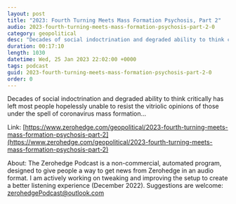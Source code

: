 ```yaml
---
layout: post
title: "2023: Fourth Turning Meets Mass Formation Psychosis, Part 2"
audio: 2023-fourth-turning-meets-mass-formation-psychosis-part-2-0
category: geopolitical
desc: "Decades of social indoctrination and degraded ability to think critically has left most people hopelessly unable to resist the vitriolic opinions of those under the spell of coronavirus mass formation..."
duration: 00:17:10
length: 1030
datetime: Wed, 25 Jan 2023 22:02:00 +0000
tags: podcast
guid: 2023-fourth-turning-meets-mass-formation-psychosis-part-2-0
order: 0
---
```

Decades of social indoctrination and degraded ability to think critically has left most people hopelessly unable to resist the vitriolic opinions of those under the spell of coronavirus mass formation...

Link: [https://www.zerohedge.com/geopolitical/2023-fourth-turning-meets-mass-formation-psychosis-part-2](https://www.zerohedge.com/geopolitical/2023-fourth-turning-meets-mass-formation-psychosis-part-2)

About: The Zerohedge Podcast is a non-commercial, automated program, designed to give people a way to get news from Zerohedge in an audio format.  I am actively working on tweaking and improving the setup to create a better listening experience (December 2022).  Suggestions are welcome: [zerohedgePodcast@outlook.com](mailto:zerohedgePodcast@outlook.com)